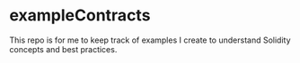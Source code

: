 # exampleContracts

This repo is for me to keep track of examples I create to understand Solidity concepts and best practices. 
